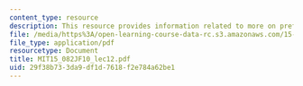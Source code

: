 ```yaml
---
content_type: resource
description: This resource provides information related to more on preflow push algorithms.
file: /media/https%3A/open-learning-course-data-rc.s3.amazonaws.com/15-082j-network-optimization-fall-2010/29f38b733da9df1d7618f2e784a62be1_MIT15_082JF10_lec12.pdf
file_type: application/pdf
resourcetype: Document
title: MIT15_082JF10_lec12.pdf
uid: 29f38b73-3da9-df1d-7618-f2e784a62be1
---
```

